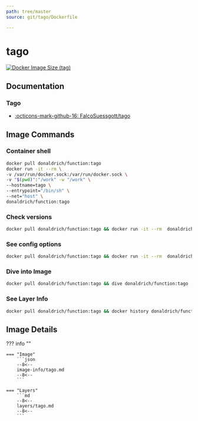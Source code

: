 ```yaml
---
path: tree/master
source: git/tago/Dockerfile

---
```


# tago

[![Docker Image Size (tag)](https://img.shields.io/docker/image-size/donaldrich/function/tago?color=blue&label=donaldrich/function:tago&logo=docker&style=flat-square)](https://hub.docker.com/r/donaldrich/function/tago)

## Documentation

### Tago

- [:octicons-mark-github-16: FalcoSuessgott/tago](https://github.com/FalcoSuessgott/tago)

## Image Commands

### Container shell

```sh
docker pull donaldrich/function:tago
docker run -it --rm \
-v /var/run/docker.sock:/var/run/docker.sock \
-v "$(pwd)":"/work" -w "/work" \
--hostname=tago \
--entrypoint="/bin/sh" \
--net="host" \
donaldrich/function:tago
```

### Check versions

```sh
docker pull donaldrich/function:tago && docker run -it --rm  donaldrich/function:tago validate
```

### See config options

```sh
docker pull donaldrich/function:tago && docker run -it --rm  donaldrich/function:tago help
```

### Dive into Image

```sh
docker pull donaldrich/function:tago && dive donaldrich/function:tago
```

### See Layer Info

```sh
docker pull donaldrich/function:tago && docker history donaldrich/function:tago
```

## Image Details

??? info ""

    === "Image"
        ```json
        --8<--
        image-info/tago.md
        --8<--
        ```

    === "Layers"
        ```md
        --8<--
        layers/tago.md
        --8<--
        ```
